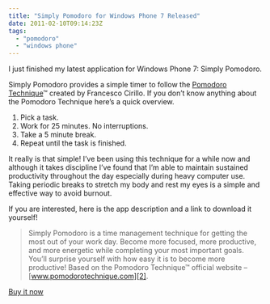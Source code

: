 ```yaml
---
title: "Simply Pomodoro for Windows Phone 7 Released" 
date: 2011-02-10T09:14:23Z
tags:
  - "pomodoro"
  - "windows phone"
---
```


I just finished my latest application for Windows Phone 7: Simply Pomodoro.

Simply Pomodoro provides a simple timer to follow the [Pomodoro Technique][1]™ created by Francesco Cirillo. If you don’t know anything about the Pomodoro Technique here’s a quick overview.

 [1]: http://www.pomodorotechnique.com/

1.  Pick a task.
2.  Work for 25 minutes. No interruptions.
3.  Take a 5 minute break.
4.  Repeat until the task is finished.

It really is that simple! I’ve been using this technique for a while now and although it takes discipline I’ve found that I’m able to maintain sustained productivity throughout the day especially during heavy computer use. Taking periodic breaks to stretch my body and rest my eyes is a simple and effective way to avoid burnout.

If you are interested, here is the app description and a link to download it yourself!

> Simply Pomodoro is a time management technique for getting the most out of your work day. Become more focused, more productive, and more energetic while completing your most important goals. You’ll surprise yourself with how easy it is to become more productive! Based on the Pomodoro Technique™ official website – [www.pomodorotechnique.com][2].

 [2]: http://www.pomodorotechnique.com

 [Buy it now][3]

 [3]: http://www.windowsphone.com/en-gb/store/app/simply-pomodoro/c07d77fd-ac26-e011-854c-00237de2db9e
